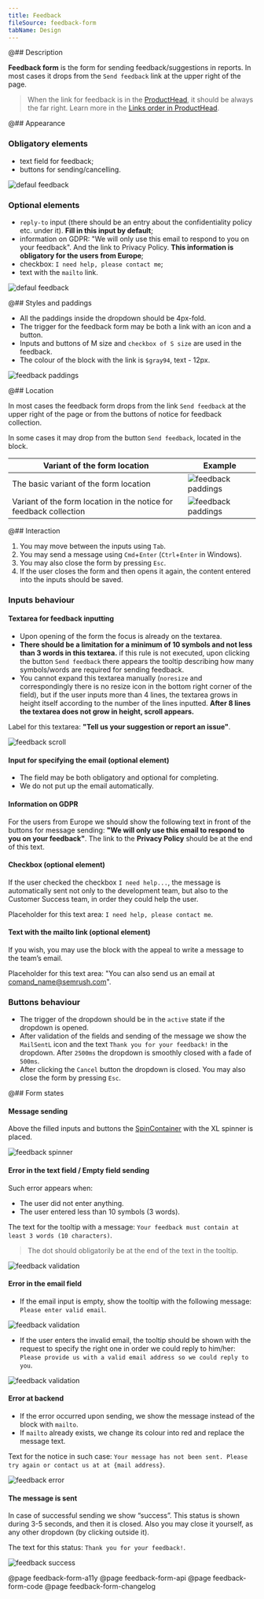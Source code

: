 ```yaml
---
title: Feedback
fileSource: feedback-form
tabName: Design
---
```


@## Description

**Feedback form** is the form for sending feedback/suggestions in reports. In most cases it drops from the `Send feedback` link at the upper right of the page.

> When the link for feedback is in the [ProductHead](/components/product-head/), it should be always the far right. Learn more in the [Links order in ProductHead](/patterns/links-order/).

@## Appearance

### Obligatory elements

- text field for feedback;
- buttons for sending/cancelling.

![defaul feedback](static/default.png)

### Optional elements

- `reply-to` input (there should be an entry about the confidentiality policy etc. under it). **Fill in this input by default**;
- information on GDPR: "We will only use this email to respond to you on your feedback". And the link to Privacy Policy. **This information is obligatory for the users from Europe**;
- checkbox: `I need help, please contact me`;
- text with the `mailto` link.

![defaul feedback](static/options.png)

@## Styles and paddings

- All the paddings inside the dropdown should be 4px-fold.
- The trigger for the feedback form may be both a link with an icon and a button.
- Inputs and buttons of M size and `checkbox of S size` are used in the feedback.
- The colour of the block with the link is `$gray94`, text - 12px.

![feedback paddings](static/send-feedback-sizes.png)

@## Location

In most cases the feedback form drops from the link `Send feedback` at the upper right of the page or from the buttons of notice for feedback collection.

In some cases it may drop from the button `Send feedback`, located in the block.

| Variant of the form location                                       | Example                                               |
| ------------------------------------------------------------------ | ----------------------------------------------------- |
| The basic variant of the form location                             | ![feedback paddings](static/send-feedback.png)        |
| Variant of the form location in the notice for feedback collection | ![feedback paddings](static/send-feedback-notice.png) |

@## Interaction

1. You may move between the inputs using `Tab`.
2. You may send a message using `Cmd`+`Enter` (`Ctrl`+`Enter` in Windows).
3. You may also close the form by pressing `Esc`.
4. If the user closes the form and then opens it again, the content entered into the inputs should be saved.

### Inputs behaviour

#### Textarea for feedback inputting

- Upon opening of the form the focus is already on the textarea.
- **There should be a limitation for a minimum of 10 symbols and not less than 3 words in this textarea.** if this rule is not executed, upon clicking the button `Send feedback` there appears the tooltip describing how many symbols/words are required for sending feedback.
- You cannot expand this textarea manually (`noresize` and correspondingly there is no resize icon in the bottom right corner of the field), but if the user inputs more than 4 lines, the textarea grows in height itself according to the number of the lines inputted. **After 8 lines the textarea does not grow in height, scroll appears.**

Label for this textarea: **"Tell us your suggestion or report an issue"**.

![feedback scroll](static/scroll.png)

#### Input for specifying the email (optional element)

- The field may be both obligatory and optional for completing.
- We do not put up the email automatically.

#### Information on GDPR

For the users from Europe we should show the following text in front of the buttons for message sending: **"We will only use this email to respond to you on your feedback"**. The link to the **Privacy Policy** should be at the end of this text.

#### Checkbox (optional element)

If the user checked the checkbox `I need help...`, the message is automatically sent not only to the development team, but also to the Customer Success team, in order they could help the user.

Placeholder for this text area: `I need help, please contact me`.

#### Text with the mailto link (optional element)

If you wish, you may use the block with the appeal to write a message to the team’s email.

Placeholder for this text area: "You can also send us an email at comand_name@semrush.com".

### Buttons behaviour

- The trigger of the dropdown should be in the `active` state if the dropdown is opened.
- After validation of the fields and sending of the message we show the `MailSentL` icon and the text `Thank you for your feedback!` in the dropdown. After `2500ms` the dropdown is smoothly closed with a fade of `500ms`.
- After clicking the `Cancel` button the dropdown is closed. You may also close the form by pressing `Esc`.

@## Form states

#### Message sending

Above the filled inputs and buttons the [SpinContainer](/components/spin-container/) with the XL spinner is placed.

![feedback spinner](static/loading.png)

#### Error in the text field / Empty field sending

Such error appears when:

- The user did not enter anything.
- The user entered less than 10 symbols (3 words).

The text for the tooltip with a message: `Your feedback must contain at least 3 words (10 characters)`.

> The dot should obligatorily be at the end of the text in the tooltip.

![feedback validation](static/validation-1.png)

#### Error in the email field

- If the email input is empty, show the tooltip with the following message: `Please enter valid email`.

![feedback validation](static/validation-2.png)

- If the user enters the invalid email, the tooltip should be shown with the request to specify the right one in order we could reply to him/her: `Please provide us with a valid email address so we could reply to you`.

![feedback validation](static/validation-3.png)

#### Error at backend

- If the error occurred upon sending, we show the message instead of the block with `mailto`.
- If `mailto` already exists, we change its colour into red and replace the message text.

Text for the notice in such case: `Your message has not been sent. Please try again or contact us at at {mail address}`.

![feedback error](static/error.png)

#### The message is sent

In case of successful sending we show “success”. This status is shown during 3-5 seconds, and then it is closed. Also you may close it yourself, as any other dropdown (by clicking outside it).

The text for this status: `Thank you for your feedback!`.

![feedback success](static/success.png)

@page feedback-form-a11y
@page feedback-form-api
@page feedback-form-code
@page feedback-form-changelog
